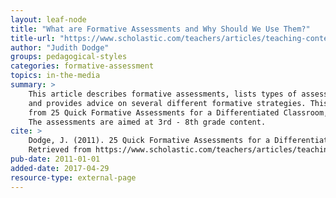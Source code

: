```yaml
---
layout: leaf-node
title: "What are Formative Assessments and Why Should We Use Them?"
title-url: "https://www.scholastic.com/teachers/articles/teaching-content/what-are-formative-assessments-and-why-should-we-use-them/"
author: "Judith Dodge"
groups: pedagogical-styles
categories: formative-assessment
topics: in-the-media
summary: >
    This article describes formative assessments, lists types of assessment strategies,
    and provides advice on several different formative strategies. This is an excerpt
    from 25 Quick Formative Assessments for a Differentiated Classroom, by Judith Dodge.
    The assessments are aimed at 3rd - 8th grade content.
cite: >
    Dodge, J. (2011). 25 Quick Formative Assessments for a Differentiated Classroom: Grades 3-8. Scholastic.
    Retrieved from https://www.scholastic.com/teachers/articles/teaching-content/what-are-formative-assessments-and-why-should-we-use-them/
pub-date: 2011-01-01
added-date: 2017-04-29
resource-type: external-page
---
```

